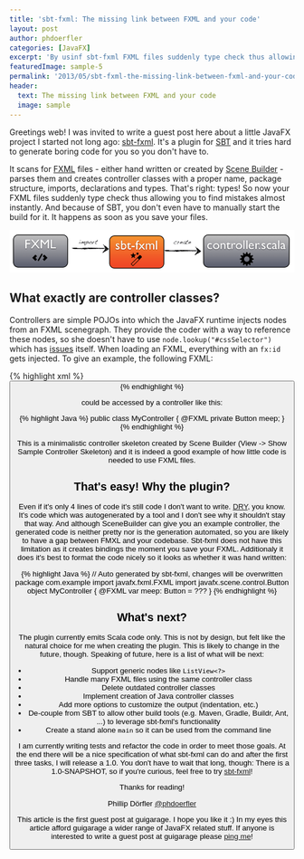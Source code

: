 ```yaml
---
title: 'sbt-fxml: The missing link between FXML and your code'
layout: post
author: phdoerfler
categories: [JavaFX]
excerpt: 'By usinf sbt-fxml FXML files suddenly type check thus allowing you to find mistakes almost instantly.'
featuredImage: sample-5
permalink: '2013/05/sbt-fxml-the-missing-link-between-fxml-and-your-code/'
header:
  text: The missing link between FXML and your code
  image: sample
---
```

Greetings web! I was invited to write a guest post here about a little JavaFX project I started not long ago: [sbt-fxml](https://bitbucket.org/phdoerfler/sbt-fxml). It's a plugin for [SBT](http://scala-sbt.org) and it tries hard to generate boring code for you so you don't have to.

It scans for [FXML](http://docs.oracle.com/javafx/2/fxml_get_started/jfxpub-fxml_get_started.htm) files - either hand written or created by [Scene Builder](http://www.oracle.com/technetwork/java/javafx/tools/index.html) - parses them and creates controller classes with a proper name, package structure, imports, declarations and types. That's right: types! So now your FXML files suddenly type check thus allowing you to find mistakes almost instantly. And because of SBT, you don't even have to manually start the build for it. It happens as soon as you save your files.

![scala](/assets/posts/guigarage-legacy/scala.png)

## What exactly are controller classes?

Controllers are simple POJOs into which the JavaFX runtime injects nodes from an FXML scenegraph. They provide the coder with a way to reference these nodes, so she doesn't have to use `node.lookup("#cssSelector")` which has [issues](http://mail.openjdk.java.net/pipermail/openjfx-dev/2013-March/006638.html) itself. When loading an FXML, everything with an `fx:id` gets injected. To give an example, the following FXML:

{% highlight xml %}
<Button fx:id="meep" />
{% endhighlight %}

could be accessed by a controller like this:

{% highlight Java %}
public class MyController {
    @FXML
    private Button meep;
}
{% endhighlight %}

This is a minimalistic controller skeleton created by Scene Builder (View -> Show Sample Controller Skeleton) and it is indeed a good example of how little code is needed to use FXML files.

## That's easy! Why the plugin?

Even if it's only 4 lines of code it's still code I don't want to write. [DRY](http://de.wikipedia.org/wiki/Don’t_repeat_yourself), you know. It's code which was autogenerated by a tool and I don't see why it shouldn't stay that way. And although SceneBuilder can give you an example controller, the generated code is neither pretty nor is the generation automated, so you are likely to have a gap between FMXL and your codebase. Sbt-fxml does not have this limitation as it creates bindings the moment you save your FXML. Additionaly it does it's best to format the code nicely so it looks as whether it was hand written:

{% highlight Java %}
// Auto generated by sbt-fxml, changes will be overwritten
package com.example
import javafx.fxml.FXML
import javafx.scene.control.Button
object MyController {
  @FXML
  var meep: Button = ???
}
{% endhighlight %}

## What's next?

The plugin currently emits Scala code only. This is not by design, but felt like the natural choice for me when creating the plugin. This is likely to change in the future, though. Speaking of future, here is a list of what will be next:

* Support generic nodes like `ListView<?>`
* Handle many FXML files using the same controller class
* Delete outdated controller classes
* Implement creation of Java controller classes
* Add more options to customize the output (indentation, etc.)
* De-couple from SBT to allow other build tools (e.g. Maven, Gradle, Buildr, Ant, ...) to leverage sbt-fxml's functionality
* Create a stand alone `main` so it can be used from the command line

I am currently writing tests and refactor the code in order to meet those goals. At the end there will be a nice specification of what sbt-fxml can do and after the first three tasks, I will release a 1.0. You don't have to wait that long, though: There is a 1.0-SNAPSHOT, so if you're curious, feel free to try [sbt-fxml](https://bitbucket.org/phdoerfler/sbt-fxml/overview)!

Thanks for reading!

Phillip Dörfler [@phdoerfler](https://twitter.com/phdoerfler)

This article is the first guest post at guigarage. I hope you like it :)
In my eyes this article afford guigarage a wider range of JavaFX related stuff.
If anyone is interested to write a guest post at guigarage please [ping me](https://twitter.com/hendrikEbbers)!
